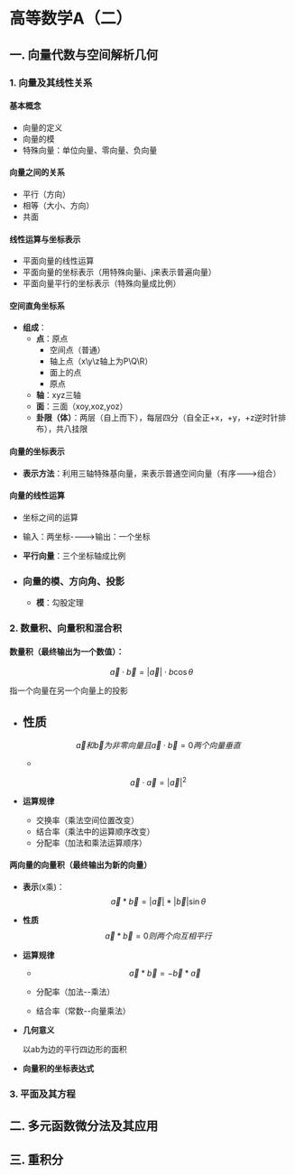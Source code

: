 # 高等数学A（二）

## 一. 向量代数与空间解析几何

### 1. 向量及其线性关系

#### **基本概念**

- 向量的定义
- 向量的模
- 特殊向量：单位向量、零向量、负向量

#### **向量之间的关系**

- 平行（方向）
- 相等（大小、方向）
- 共面

#### **线性运算与坐标表示**

- 平面向量的线性运算
- 平面向量的坐标表示（用特殊向量i、j来表示普遍向量）
- 平面向量平行的坐标表示（特殊向量成比例）

#### **空间直角坐标系**

- **组成**：
  - **点**：原点
    - 空间点（普通）
    - 轴上点（x\y\z轴上为P\Q\R）
    - 面上的点
    - 原点
  - **轴**：xyz三轴
  - **面**：三面（xoy,xoz,yoz）
  - **卦限（体）**：两层（自上而下），每层四分（自全正+x，+y，+z逆时针排布），共八挂限

#### **向量的坐标表示**

- **表示方法**：利用三轴特殊基向量，来表示普通空间向量（有序--->组合）

#### **向量的线性运算**

- 坐标之间的运算
- 输入：两坐标---->输出：一个坐标
- **平行向量**：三个坐标轴成比例

- ### **向量的模、方向角、投影**
  
  - **模**：勾股定理

### 2. **数量积、向量积和混合积**

#### **数量积**（最终输出为一个数值）：

$$
\vec{a}\cdot\vec{b}=|\vec{a}|\cdot b\cos\theta
$$

指一个向量在另一个向量上的投影

- **性质**
  - 

  $$
  \vec{a}和\vec{b}为非零向量
  且\vec{a}\cdot\vec{b} = 0 两个向量垂直
  $$

  - 

  $$
  \vec{a}\cdot\vec{a} = |\vec{a}|^2
  $$

- **运算规律**

  - 交换率（乘法空间位置改变）
  - 结合率（乘法中的运算顺序改变）
  - 分配率（加法和乘法运算顺序）

#### **两向量的向量积**（最终输出为新的向量）

- **表示**(x乘)：
  $$
  \vec{a}*\vec{b} = |\vec{a}|*|\vec{b}|\sin\theta
  $$
  

- **性质**
  $$
  \vec{a}*\vec{b}=0则两个向互相平行
  $$

- **运算规律**

  - $$
    \vec{a}*\vec{b} = -\vec{b}*\vec{a}
    $$

  - 分配率（加法--乘法）

  - 结合率（常数--向量乘法）

- **几何意义**

  以ab为边的平行四边形的面积

- **向量积的坐标表达式**

### 3. 平面及其方程











## 二.  多元函数微分法及其应用

## 三.  重积分